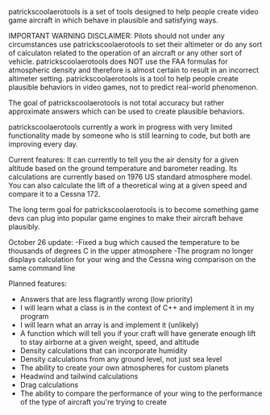 patrickscoolaerotools is a set of tools designed to help people create video game aircraft in  which behave in plausible and satisfying ways.

IMPORTANT WARNING DISCLAIMER: Pilots should not under any circumstances use patrickscoolaerotools to set their altimeter or do any sort of calculaton related to the operation of an aircraft or any other sort of vehicle. patrickscoolaerotools does NOT use the FAA formulas for atmospheric density and therefore is almost certain to result in an incorrect altimeter setting. patrickscoolaerotools is a tool to help people create plausible behaviors in video games, not to predict real-world phenomenon. 

The goal of patrickscoolaerotools is not total accuracy but rather approximate answers which can be used to create plausible behaviors. 

patrickscoolaerotools currently a work in progress with very limited functionality made by someone who is still learning to code, but both are improving every day.

Current features: It can currently to tell you the air density for a given altitude based on the ground temperature and barometer reading. 
Its calculations are currently based on 1976 US standard atmosphere model. You can also calculate the lift of a theoretical wing at a given speed and compare it to a Cessna 172. 

The long term goal for patrickscoolaerotools is to become something game devs can plug into popular game engines to make their aircraft behave plausibly.

October 26 update:
-Fixed a bug which caused the temperature to be thousands of degrees C in the upper atmosphere
-The program no longer displays calculation for your wing and the Cessna wing comparison on the same command line

Planned features:
- Answers that are less flagrantly wrong (low priority)
- I will learn what a class is in the context of C++ and implement it in my program
- I will learn what an array is and implement it (unlikely)
- A function which will tell you if your craft will have generate enough lift to stay airborne at a given weight, speed, and altitude
- Density calculations that can incorporate humidity
- Density calculations from any ground level, not just sea level
- The ability to create your own atmospheres for custom planets
- Headwind and tailwind calculations
- Drag calculations
- The ability to compare the performance of your wing to the performance of the type of aircraft you're trying to create
